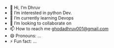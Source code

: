 - 👋 Hi, I’m Dhruv
- 👀 I’m interested in python Dev.
- 🌱 I’m currently learning Devops
- 💞️ I’m looking to collaborate on 
- 📫 How to reach me ghodadhruv001@gmail.com
- 😄 Pronouns: ...
- ⚡ Fun fact: ...

<!---
DhruvGhoda001/DhruvGhoda001 is a ✨ special ✨ repository because its `README.md` (this file) appears on your GitHub profile.
You can click the Preview link to take a look at your changes.
--->

